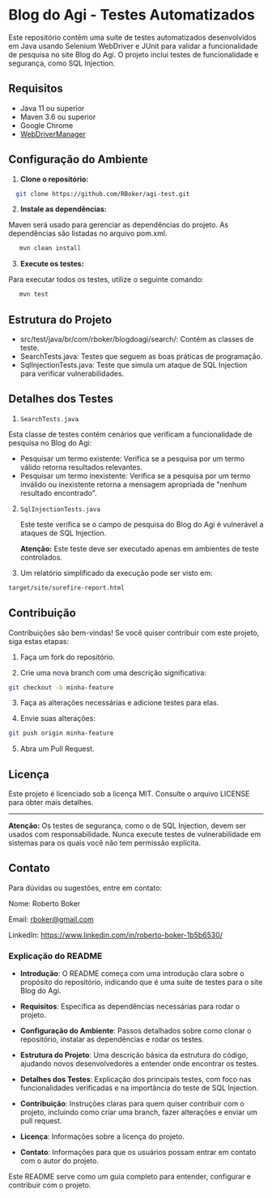 # Blog do Agi - Testes Automatizados

Este repositório contém uma suíte de testes automatizados desenvolvidos em Java usando Selenium WebDriver e JUnit para validar a funcionalidade de pesquisa no site Blog do Agi. O projeto inclui testes de funcionalidade e segurança, como SQL Injection.

## Requisitos

- Java 11 ou superior
- Maven 3.6 ou superior
- Google Chrome
- [WebDriverManager](https://github.com/bonigarcia/webdrivermanager)

## Configuração do Ambiente

1. **Clone o repositório:**

```bash
  git clone https://github.com/RBoker/agi-test.git
```
2. **Instale as dependências:**

Maven será usado para gerenciar as dependências do projeto. As dependências são listadas no arquivo pom.xml.
  
```bash
   mvn clean install
``` 
3. **Execute os testes:**

Para executar todos os testes, utilize o seguinte comando:
```bash
   mvn test
```
## Estrutura do Projeto
- src/test/java/br/com/rboker/blogdoagi/search/: Contém as classes de teste.
- SearchTests.java: Testes que seguem as boas práticas de programação.
- SqlInjectionTests.java: Teste que simula um ataque de SQL Injection para verificar vulnerabilidades.

## Detalhes dos Testes
1. `SearchTests.java`

Esta classe de testes contém cenários que verificam a funcionalidade de pesquisa no Blog do Agi:

- Pesquisar um termo existente: Verifica se a pesquisa por um termo válido retorna resultados relevantes.
- Pesquisar um termo inexistente: Verifica se a pesquisa por um termo inválido ou inexistente retorna a mensagem apropriada de "nenhum resultado encontrado".

2. `SqlInjectionTests.java`

   Este teste verifica se o campo de pesquisa do Blog do Agi é vulnerável a ataques de SQL Injection.

   **Atenção:** Este teste deve ser executado apenas em ambientes de teste controlados.


3. Um relatório simplificado da execução pode ser visto em:
````bash
target/site/surefire-report.html
````

## Contribuição
Contribuições são bem-vindas! Se você quiser contribuir com este projeto, siga estas etapas:

1. Faça um fork do repositório.

2. Crie uma nova branch com uma descrição significativa:

````bash
git checkout -b minha-feature
````
3. Faça as alterações necessárias e adicione testes para elas.

4. Envie suas alterações:

````bash
git push origin minha-feature
````
5. Abra um Pull Request.

## Licença
Este projeto é licenciado sob a licença MIT. Consulte o arquivo LICENSE para obter mais detalhes.

---

**Atenção:** Os testes de segurança, como o de SQL Injection, devem ser usados com responsabilidade. Nunca execute testes de vulnerabilidade em sistemas para os quais você não tem permissão explícita.

## Contato
Para dúvidas ou sugestões, entre em contato:

Nome: Roberto Boker

Email: rboker@gmail.com

LinkedIn: https://www.linkedin.com/in/roberto-boker-1b5b6530/


### Explicação do README

- **Introdução**: O README começa com uma introdução clara sobre o propósito do repositório, indicando que é uma suíte de testes para o site Blog do Agi.

- **Requisitos**: Especifica as dependências necessárias para rodar o projeto.

- **Configuração do Ambiente**: Passos detalhados sobre como clonar o repositório, instalar as dependências e rodar os testes.

- **Estrutura do Projeto**: Uma descrição básica da estrutura do código, ajudando novos desenvolvedores a entender onde encontrar os testes.

- **Detalhes dos Testes**: Explicação dos principais testes, com foco nas funcionalidades verificadas e na importância do teste de SQL Injection.

- **Contribuição**: Instruções claras para quem quiser contribuir com o projeto, incluindo como criar uma branch, fazer alterações e enviar um pull request.

- **Licença**: Informações sobre a licença do projeto.

- **Contato**: Informações para que os usuários possam entrar em contato com o autor do projeto.

Este README serve como um guia completo para entender, configurar e contribuir com o projeto.

